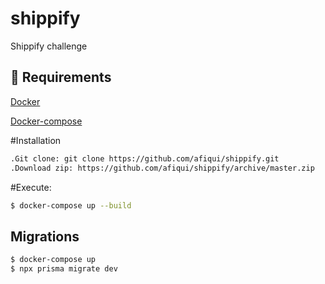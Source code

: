 # shippify
Shippify challenge


## 🔐 Requirements

<a href="https://www.docker.com/">Docker</a> &nbsp;
  
<a href="https://docs.docker.com/compose/install/">Docker-compose</a> &nbsp;

#Installation
```bash
.Git clone: git clone https://github.com/afiqui/shippify.git
.Download zip: https://github.com/afiqui/shippify/archive/master.zip
````

#Execute:
```bash
$ docker-compose up --build
```

## Migrations
```bash
$ docker-compose up 
$ npx prisma migrate dev
```
